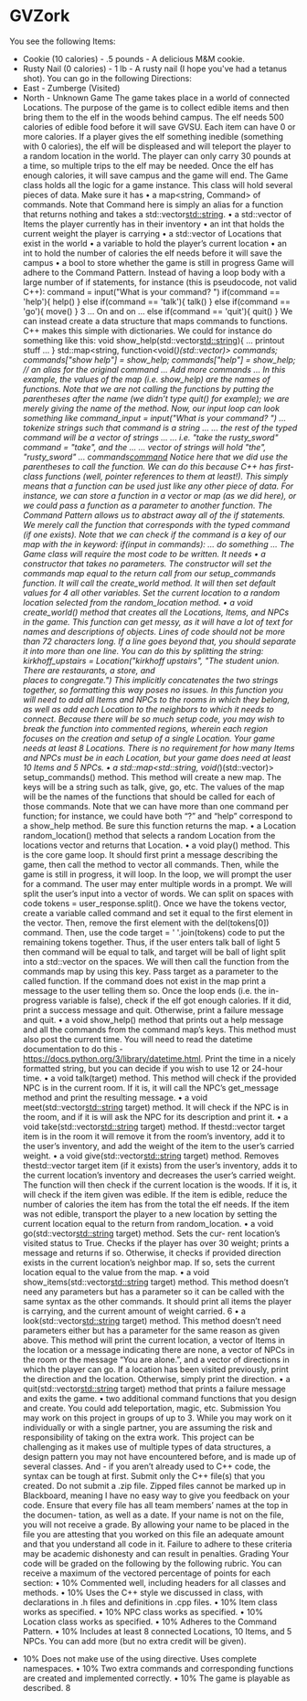 # GVZork


You see the following Items:
- Cookie (10 calories) - .5 pounds - A delicious M&M cookie.
- Rusty Nail (0 calories) - 1 lb - A rusty nail (I hope you've had a tetanus shot).
You can go in the following Directions:
- East - Zumberge (Visited)
- North - Unknown
Game
The game takes place in a world of connected Locations. The purpose of the
game is to collect edible items and then bring them to the elf in the woods
behind campus. The elf needs 500 calories of edible food before it will save
GVSU. Each item can have 0 or more calories. If a player gives the elf something
inedible (something with 0 calories), the elf will be displeased and will teleport
the player to a random location in the world. The player can only carry 30
pounds at a time, so multiple trips to the elf may be needed. Once the elf has
enough calories, it will save campus and the game will end.
The Game class holds all the logic for a game instance. This class will hold several
pieces of data. Make sure it has
• a map<string, Command> of commands. Note that Command here
is simply an alias for a function that returns nothing and takes a
std::vector<std::string>.
• a std::vector<Item> of Items the player currently has in their inventory
• an int that holds the current weight the player is carrying
• a std::vector<Location> of Locations that exist in the world
• a variable to hold the player’s current location
• an int to hold the number of calories the elf needs before it will save the
campus
• a bool to store whether the game is still in progress
Game will adhere to the Command Pattern. Instead of having a loop body
with a large number of if statements, for instance (this is pseudocode, not valid
C++):
command = input("What is your command? ")
if(command == 'help'){
help()
}
else if(command == 'talk'){
talk()
}
else if(command == 'go'){
move()
}
3
... On and on ...
else if(command == 'quit'){
quit()
}
We can instead create a data structure that maps commands to functions. C++
makes this simple with dictionaries. We could for instance do something like
this:
void show_help(std::vector<std::string>){
... printout stuff ...
}
std::map<string, function<void(*)(std::vector<string>)> commands;
commands["show help"] = show_help;
commands["help"] = show_help; // an alias for the original command
... Add more commands ...
In this example, the values of the map (i.e. show_help) are the names of functions.
Note that we are not calling the functions by putting the parentheses after the
name (we didn’t type quit() for example); we are merely giving the name of
the method. Now, our input loop can look something like
command_input = input("What is your command? ")
... tokenize strings such that command is a string ...
... the rest of the typed command will be a vector of strings ...
... i.e. "take the rusty_sword" command = "take", and the ...
... vector of strings will hold "the", "rusty_sword" ...
commands[command](tokens)
Notice here that we did use the parentheses to call the function. We can do
this because C++ has first-class functions (well, pointer references to them
at least!). This simply means that a function can be used just like any other
piece of data. For instance, we can store a function in a vector or map (as we
did here), or we could pass a function as a parameter to another function.
The Command Pattern allows us to abstract away all of the if statements. We
merely call the function that corresponds with the typed command (if one exists).
Note that we can check if the command is a key of our map with the in keyword:
if(input in commands):
... do something ...
The Game class will require the most code to be written. It needs
• a constructor that takes no parameters. The constructor will set the
commands map equal to the return call from our setup_commands function.
It will call the create_world method. It will then set default values for
4
all other variables. Set the current location to a random location selected
from the random_location method.
• a void create_world() method that creates all the Locations, Items,
and NPCs in the game. This function can get messy, as it will have a lot
of text for names and descriptions of objects. Lines of code should not
be more than 72 characters long. If a line goes beyond that, you should
separate it into more than one line. You can do this by splitting the string:
kirkhoff_upstairs = Location("kirkhoff upstairs", "The student union.\
There are restaurants, a store, and\
places to congregate.")
This implicitly concatenates the two strings together, so formatting this
way poses no issues.
In this function you will need to add all Items and NPCs to the rooms in
which they belong, as well as add each Location to the neighbors to which
it needs to connect. Because there will be so much setup code, you may
wish to break the function into commented regions, wherein each region
focuses on the creation and setup of a single Location. Your game needs
at least 8 Locations. There is no requirement for how many Items and
NPCs must be in each Location, but your game does need at least 10 Items
and 5 NPCs.
• a std::map<std::string, void(*)(std::vector<string>)> setup_commands()
method. This method will create a new map. The keys will be a string
such as talk, give, go, etc. The values of the map will be the names of
the functions that should be called for each of those commands. Note that
we can have more than one command per function; for instance, we could
have both “?” and “help” correspond to a show_help method. Be sure
this function returns the map.
• a Location random_location() method that selects a random Location
from the locations vector and returns that Location.
• a void play() method. This is the core game loop. It should first print a
message describing the game, then call the method to vector all commands.
Then, while the game is still in progress, it will loop. In the loop, we
will prompt the user for a command. The user may enter multiple words
in a prompt. We will split the user’s input into a vector of words. We
can split on spaces with code tokens = user_response.split(). Once
we have the tokens vector, create a variable called command and set it
equal to the first element in the vector. Then, remove the first element
with the del(tokens[0]) command. Then, use the code target = '
'.join(tokens) code to put the remaining tokens together. Thus, if the
user enters
talk ball of light
5
then command will be equal to talk, and target will be ball of light split
into a std::vector on the spaces.
We will then call the function from the commands map by using this key. Pass
target as a parameter to the called function. If the command does not exist in
the map print a message to the user telling them so.
Once the loop ends (i.e. the in-progress variable is false), check if the elf got
enough calories. If it did, print a success message and quit. Otherwise, print a
failure message and quit.
• a void show_help() method that prints out a help message and all the
commands from the command map’s keys. This method must also post
the current time. You will need to read the datetime documentation to
do this - https://docs.python.org/3/library/datetime.html. Print the time
in a nicely formatted string, but you can decide if you wish to use 12 or
24-hour time.
• a void talk(target) method. This method will check if the provided
NPC is in the current room. If it is, it will call the NPC’s get_message
method and print the resulting message.
• a void meet(std::vector<std::string> target) method. It will check
if the NPC is in the room, and if it is will ask the NPC for its description
and print it.
• a void take(std::vector<std::string> target) method. If
thestd::vector target item is in the room it will remove it from
the room’s inventory, add it to the user’s inventory, and add the weight of
the item to the user’s carried weight.
• a void give(std::vector<std::string> target) method. Removes
thestd::vector target item (if it exists) from the user’s inventory, adds it
to the current location’s inventory and decreases the user’s carried weight.
The function will then check if the current location is the woods. If it
is, it will check if the item given was edible. If the item is edible, reduce
the number of calories the item has from the total the elf needs. If the
item was not edible, transport the player to a new location by setting the
current location equal to the return from random_location.
• a void go(std::vector<std::string> target) method. Sets the cur-
rent location’s visited status to True. Checks if the player has over 30
weight; prints a message and returns if so. Otherwise, it checks if provided
direction exists in the current location’s neighbor map. If so, sets the
current location equal to the value from the map.
• a void show_items(std::vector<std::string> target) method. This
method doesn’t need any parameters but has a parameter so it can be
called with the same syntax as the other commands. It should print all
items the player is carrying, and the current amount of weight carried.
6
• a look(std::vector<std::string> target) method. This method
doesn’t need parameters either but has a parameter for the same reason as
given above. This method will print the current location, a vector of Items
in the location or a message indicating there are none, a vector of NPCs in
the room or the message “You are alone.”, and a vector of directions in
which the player can go. If a location has been visited previously, print
the direction and the location. Otherwise, simply print the direction.
• a quit(std::vector<std::string> target) method that prints a failure
message and exits the game.
• two additional command functions that you design and create. You could
add teleportation, magic, etc.
Submission
You may work on this project in groups of up to 3. While you may work on it
individually or with a single partner, you are assuming the risk and responsibility
of taking on the extra work. This project can be challenging as it makes use of
multiple types of data structures, a design pattern you may not have encountered
before, and is made up of several classes. And - if you aren’t already used to
C++ code, the syntax can be tough at first.
Submit only the C++ file(s) that you created. Do not submit a .zip file.
Zipped files cannot be marked up in Blackboard, meaning I have no easy way to
give you feedback on your code.
Ensure that every file has all team members’ names at the top in the documen-
tation, as well as a date. If your name is not on the file, you will not receive a
grade. By allowing your name to be placed in the file you are attesting that you
worked on this file an adequate amount and that you understand all code in it.
Failure to adhere to these criteria may be academic dishonesty and can result in
penalties.
Grading
Your code will be graded on the following by the following rubric. You can
receive a maximum of the vectored percentage of points for each section:
• 10% Commented well, including headers for all classes and methods.
• 10% Uses the C++ style we discussed in class, with declarations in .h files
and definitions in .cpp files.
• 10% Item class works as specified.
• 10% NPC class works as specified.
• 10% Location class works as specified.
• 10% Adheres to the Command Pattern.
• 10% Includes at least 8 connected Locations, 10 Items, and 5 NPCs. You
can add more (but no extra credit will be given).

* 10% Does not make use of the using directive. Uses complete namespaces.
• 10% Two extra commands and corresponding functions are created and
implemented correctly.
• 10% The game is playable as described.
8
